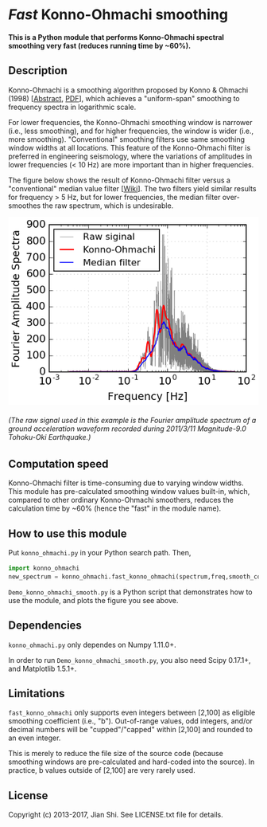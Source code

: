 # _Fast_ Konno-Ohmachi smoothing
#### This is a Python module that performs Konno-Ohmachi spectral smoothing very fast (reduces running time by ~60%).

## Description
Konno-Ohmachi is a smoothing algorithm proposed by Konno & Ohmachi (1998) [[Abstract](http://bssa.geoscienceworld.org/content/88/1/228.short), [PDF](http://www.eq.db.shibaura-it.ac.jp/papers/Konno&Ohmachi1998.pdf)], which achieves a "uniform-span" smoothing to frequency spectra in logarithmic scale.

For lower frequencies, the Konno-Ohmachi smoothing window is narrower (i.e., less smoothing), and for higher frequencies, the window is wider (i.e., more smoothing). "Conventional" smoothing filters use same smoothing window widths at all locations. This feature of the Konno-Ohmachi filter is preferred in engineering seismology, where the variations of amplitudes in lower frequencies (< 10 Hz) are more important than in higher frequencies.

The figure below shows the result of Konno-Ohmachi filter versus a "conventional" median value filter [[Wiki](https://en.wikipedia.org/wiki/Median_filter)]. The two filters yield similar results for frequency > 5 Hz, but for lower frequencies, the median filter over-smoothes the raw spectrum, which is undesirable.

![](https://github.com/jsh9/fast-konno-ohmachi/blob/master/demo.png)
###### (The raw signal used in this example is the Fourier amplitude spectrum of a ground acceleration waveform recorded during 2011/3/11 Magnitude-9.0 Tohoku-Oki Earthquake.)

## Computation speed
Konno-Ohmachi filter is time-consuming due to varying window widths. This module has pre-calculated smoothing window values built-in, which, compared to other ordinary Konno-Ohmachi smoothers, reduces the calculation time by ~60% (hence the "fast" in the module name).

## How to use this module
Put `konno_ohmachi.py` in your Python search path. Then,

```python
import konno_ohmachi
new_spectrum = konno_ohmachi.fast_konno_ohmachi(spectrum,freq,smooth_coeff=40,progress_bar=True)
```

`Demo_konno_ohmachi_smooth.py` is a Python script that demonstrates how to use the module, and plots the figure you see above.

## Dependencies
`konno_ohmachi.py` only dependes on Numpy 1.11.0+.

In order to run `Demo_konno_ohmachi_smooth.py`, you also need Scipy 0.17.1+, and Matplotlib 1.5.1+.


## Limitations
`fast_konno_ohmachi` only supports even integers between [2,100] as eligible smoothing coefficient (i.e., "b"). Out-of-range values, odd integers, and/or decimal numbers will be "cupped"/"capped" within [2,100] and rounded to an even integer.

This is merely to reduce the file size of the source code (because smoothing windows are pre-calculated and hard-coded into the source). In practice, b values outside of [2,100] are very rarely used.

## License
Copyright (c) 2013-2017, Jian Shi. See LICENSE.txt file for details.
